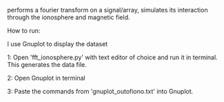 performs a fourier transform on a signal/array, simulates its interaction through the ionosphere and magnetic field. 

How to run:

I use Gnuplot to display the dataset

1: Open 'fft_ionosphere.py' with text editor of choice and run it in terminal. This generates the data file.

2: Open Gnuplot in terminal

3: Paste the commands from 'gnuplot_outofiono.txt' into Gnuplot.



